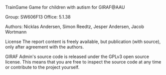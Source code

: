 TrainGame
Game for children with autism for GIRAF@AAU

Group: SW606F13
Office: 5.1.38

Authors:
Nicklas Andersen, 
Simon Reedtz, 
Jesper Andersen, 
Jacob Wortmann

License
The report content is freely available, but publication (with source), only after agreement with the authors.

GIRAF Admin's source code is released under the GPLv3 open source license. This means that you are free to inspect the source code at any time or contribute to the project yourself.
